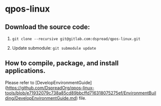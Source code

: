 # qpos-linux


## Download the source code:
  
1. `git clone --recursive git@gitlab.com:dspread/qpos-linux.git`
  
2.  Update submodule: `git submodule update`

## How to compile, package, and install applications.

Please refer to [DevelopEnvironmentGuide] (https://github.com/DspreadOrg/qpos-linux-tools/blob/e71932079c738a85cd89bbcffd716318075275ef/EnvironmentBuilding/DevelopEnvironmentGuide.md) file.



